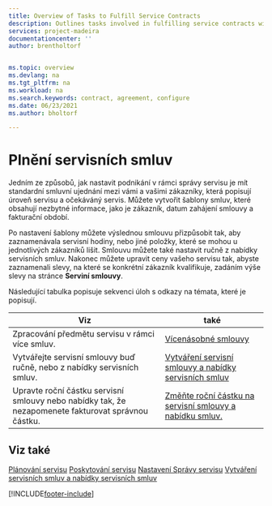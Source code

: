 ```yaml
---
title: Overview of Tasks to Fulfill Service Contracts
description: Outlines tasks involved in fulfilling service contracts with your customers like setting up standard contractual agreements with customizable templates and more.
services: project-madeira
documentationcenter: ''
author: brentholtorf


ms.topic: overview
ms.devlang: na
ms.tgt_pltfrm: na
ms.workload: na
ms.search.keywords: contract, agreement, configure
ms.date: 06/23/2021
ms.author: bholtorf

---
```

# Plnění servisních smluv
Jedním ze způsobů, jak nastavit podnikání v rámci správy servisu je mít standardní smluvní ujednání mezi vámi a vašimi zákazníky, která popisují úroveň servisu a očekáváný servis. Můžete vytvořit šablony smluv, které obsahují nezbytné informace, jako je zákazník, datum zahájení smlouvy a fakturační období.

Po nastavení šablony můžete výslednou smlouvu přizpůsobit tak, aby zaznamenávala servisní hodiny, nebo jiné položky, které se mohou u jednotlivých zákazníků lišit. Smlouvu můžete také nastavit ručně z nabídky servisních smluv. Nakonec můžete upravit ceny vašeho servisu tak, abyste zaznamenali slevy, na které se konkrétní zákazník kvalifikuje, zadáním výše slevy na stránce **Serviní smlouvy**.

Následující tabulka popisuje sekvenci úloh s odkazy na témata, které je popisují.

| **Viz** | **také** |
|------------|-------------|  
| Zpracování předmětu servisu v rámci více smluv. | [Vícenásobné smlouvy](service-multiple-contracts.md) |
| Vytvářejte servisní smlouvy buď ručně, nebo z nabídky servisních smluv. | [Vytváření servisní smlouvy a nabídky servisních smluv](service-how-to-create-service-contracts-and-service-contract-quotes.md) |
| Upravte roční částku servisní smlouvy nebo nabídky tak, že nezapomenete fakturovat správnou částku. | [Změňte roční částku na servisní smlouvy a nabídku smluv.](service-how-to-change-the-annual-amount-on-service-contracts-or-contract-quotes.md) |

## Viz také
[Plánování servisu](service-plan-service.md)<x2 />
[Poskytování servisu](service-deliver-service.md)<x4 />
[Nastavení Správy servisu](service-setup-service.md)<x6 />
[Vytváření servisních smluv a nabídky servisních smluv](service-how-to-create-service-contracts-and-service-contract-quotes.md)


[!INCLUDE[footer-include](includes/footer-banner.md)]